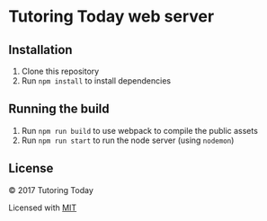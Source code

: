 # Tutoring Today web server


## Installation

1. Clone this repository
2. Run `npm install` to install dependencies


## Running the build

1. Run `npm run build` to use webpack to compile the public assets
2. Run `npm run start` to run the node server (using `nodemon`)


## License

&copy; 2017 Tutoring Today

Licensed with [MIT](LICENSE)
